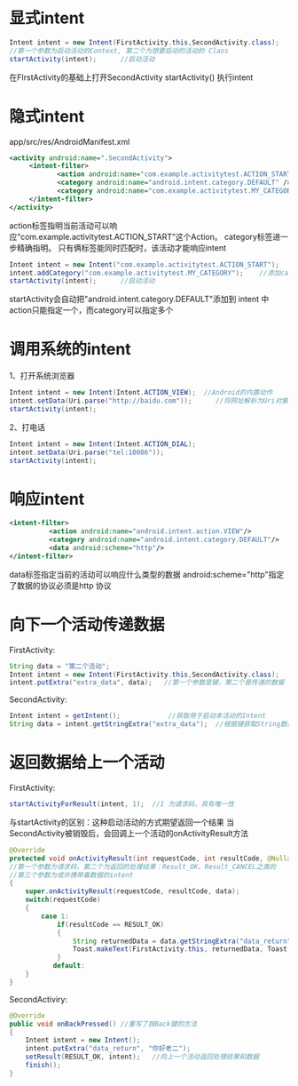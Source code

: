 ﻿---
date: 2020-03-22 13:34:18
tags:
    - android
---

# 显式intent
```java
Intent intent = new Intent(FirstActivity.this,SecondActivity.class);
//第一个参数为启动活动的Context, 第二个为想要启动的活动的 Class
startActivity(intent);      //启动活动
```
在FIrstActivity的基础上打开SecondActivity
startActivity() 执行intent

# 隐式intent
app/src/res/AndroidManifest.xml
```xml
<activity android:name=".SecondActivity">
     <intent-filter>
            <action android:name="com.example.activitytest.ACTION_START" />
            <category android:name="android.intent.category.DEFAULT" />
            <category android:name="com.example.activitytest.MY_CATEGORY" />
     </intent-filter>
</activity>
```
action标签指明当前活动可以响应“com.example.activitytest.ACTION_START”这个Action。
category标签进一步精确指明。
只有俩标签能同时匹配时，该活动才能响应intent
```java
Intent intent = new Intent("com.example.activitytest.ACTION_START");    //隐式intent
intent.addCategory("com.example.activitytest.MY_CATEGORY");    //添加category
startActivity(intent);      //启动活动
```
startActivity会自动把"android.intent.category.DEFAULT"添加到 intent 中
action只能指定一个，而category可以指定多个

# 调用系统的intent
1、打开系统浏览器
```java
Intent intent = new Intent(Intent.ACTION_VIEW);	 //Android的内置动作
intent.setData(Uri.parse("http://baidu.com"));		//将网址解析为Uri对象，再传入intent 中
startActivity(intent);
```
2、打电话
```java
Intent intent = new Intent(Intent.ACTION_DIAL);
intent.setData(Uri.parse("tel:10086"));
startActivity(intent);
```
# 响应intent
```xml
<intent-filter>
          <action android:name="android.intent.action.VIEW"/>
          <category android:name="android.intent.category.DEFAULT"/>
          <data android:scheme="http"/>
</intent-filter>
```
data标签指定当前的活动可以响应什么类型的数据
android:scheme="http"指定了数据的协议必须是http 协议

# 向下一个活动传递数据
FirstActivity:
```java
String data = "第二个活动";
Intent intent = new Intent(FirstActivity.this,SecondActivity.class);
intent.putExtra("extra_data", data);   //第一个参数是键，第二个是传递的数据
```
SecondActivity:
```java
Intent intent = getIntent();            //获取用于启动本活动的Intent
String data = intent.getStringExtra("extra_data");  //根据键获取String数据
```

# 返回数据给上一个活动
FirstActivity:
```java
startActivityForResult(intent, 1);  //1 为请求码，具有唯一性
```
与startActivity的区别：这种启动活动的方式期望返回一个结果
当SecondActivity被销毁后，会回调上一个活动的onActivityResult方法
```java
@Override
protected void onActivityResult(int requestCode, int resultCode, @Nullable Intent data)
//第一个参数为请求码，第二个为返回的处理结果：Result_OK、Result_CANCEL之类的
//第三个参数为或许携带着数据的intent
{
    super.onActivityResult(requestCode, resultCode, data);
    switch(requestCode)
    {
        case 1:
            if(resultCode == RESULT_OK)
            {
                String returnedData = data.getStringExtra("data_return");
                Toast.makeText(FirstActivity.this, returnedData, Toast.LENGTH_SHORT).show();
            }
           default:
    }
}
```


SecondActiviry:
```java
@Override
public void onBackPressed()	//重写了按Back键的方法
{
    Intent intent = new Intent();
    intent.putExtra("data_return", "你好老二");
    setResult(RESULT_OK, intent);   //向上一个活动返回处理结果和数据
    finish();
}
```
